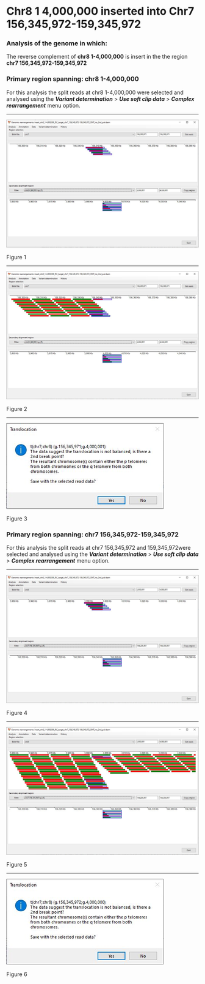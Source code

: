 # Chr8 1 4,000,000  inserted into Chr7 156,345,972-159,345,972

### Analysis of the genome in which: 

The reverse complement of **chr8 1-4,000,000** is insert in the the region **chr7 156,345,972-159,345,972**

### Primary region spanning: chr8 1-4,000,000 

For this analysis the split reads at chr8 1-4,000,000 were selected and analysed using the ___Variant determination___ > ___Use soft clip data___ > ___Complex rearrangement___ menu option.<hr />

![image](images/insert_chr8_1-4,000,000_RC_target_chr7_156,345,972-159,345,972_ONT_no_2nd_pair_1.jpg)

Figure 1

<hr />

![image](images/insert_chr8_1-4,000,000_RC_target_chr7_156,345,972-159,345,972_ONT_no_2nd_pair_1_all.jpg)

Figure 2

<hr />

![image](images/insert_chr8_1-4,000,000_RC_target_chr7_156,345,972-159,345,972_ONT_no_2nd_pair_1_results.jpg)

Figure 3

### Primary region spanning: chr7 156,345,972-159,345,972 

For this analysis the split reads at chr7 156,345,972 and 159,345,972were selected and analysed using the ___Variant determination___ > ___Use soft clip data___ > ___Complex rearrangement___ menu option.<hr />

![image](images/insert_chr8_1-4,000,000_RC_target_chr7_156,345,972-159,345,972_ONT_no_2nd_pair_2.jpg)

Figure 4

<hr />

![image](images/insert_chr8_1-4,000,000_RC_target_chr7_156,345,972-159,345,972_ONT_no_2nd_pair_2_all.jpg)

Figure 5

<hr />

![image](images/insert_chr8_1-4,000,000_RC_target_chr7_156,345,972-159,345,972_ONT_no_2nd_pair_2_results.jpg)

Figure 6

